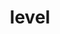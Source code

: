---
title: level
api:
  file: scyted-tv-api.json
  operationId: get_simplynetworkscoreboardslevel
deprecated: false
hidden: false
link:
  new_tab: false
metadata:
  robots: index
---